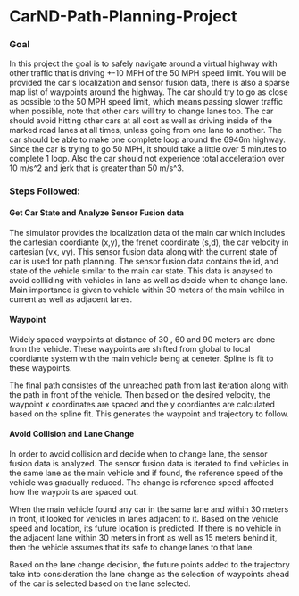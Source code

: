 # CarND-Path-Planning-Project

### Goal
In this project the goal is to safely navigate around a virtual highway with other traffic that is driving +-10 MPH of the 50 MPH speed limit. You will be provided the car's localization and sensor fusion data, there is also a sparse map list of waypoints around the highway. The car should try to go as close as possible to the 50 MPH speed limit, which means passing slower traffic when possible, note that other cars will try to change lanes too. The car should avoid hitting other cars at all cost as well as driving inside of the marked road lanes at all times, unless going from one lane to another. The car should be able to make one complete loop around the 6946m highway. Since the car is trying to go 50 MPH, it should take a little over 5 minutes to complete 1 loop. Also the car should not experience total acceleration over 10 m/s^2 and jerk that is greater than 50 m/s^3.

### Steps Followed:

#### Get Car State and Analyze Sensor Fusion data
The simulator provides the localization data of the main car which includes the cartesian coordiante (x,y), the frenet coordinate (s,d), the car velocity in cartesian (vx, vy).
This sensor fusion data along with the current state of car is used for path planning. The sensor fusion data contains the id, and state of the vehicle similar to the main car state. This data is anaysed to avoid collliding with vehicles in lane as well as decide when to change lane. Main importance is given to vehicle within 30 meters of the main vehilce in current as well as adjacent lanes.

#### Waypoint 
Widely spaced waypoints at distance of 30 , 60 and 90 meters are done from the vehicle. These waypoints are shifted from global to local coordiante system with the main vehicle being at ceneter. Spline is fit to these waypoints.

The final path consistes of the unreached path from last iteration along with the path in front of the vehicle. Then based on the desired velocity, the waypoint x coordinates are spaced and the y coordiantes are calculated based on the spline fit. This generates the waypoint and trajectory to follow.

#### Avoid Collision and Lane Change
In order to avoid collision and decide when to change lane, the sensor fusion data is analyzed. The sensor fusion data is iterated to find vehicles in the same lane as the main vehicle and if found, the reference speed of the vehicle was gradually reduced. The change is reference speed affected how the waypoints are spaced out.

When the main vehicle found any car in the same lane and within 30 meters in front, it looked for vehicles in lanes adjacent to it. Based on the vehicle speed and location, its future location is predicted. If there is no vehicle in the adjacent lane within 30 meters in front as well as 15 meters behind it, then the vehicle assumes that its safe to change lanes to that lane.

Based on the lane change decision, the future points added to the trajectory take into consideration the lane change as the selection of waypoints ahead of the car is selected based on the lane selected.
